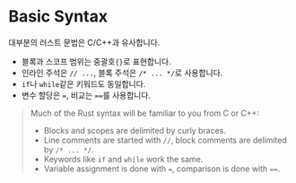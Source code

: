 # Basic Syntax

대부분의 러스트 문법은 C/C++과 유사합니다.

* 블록과 스코프 범위는 중괄호`{}`로 표현합니다. 
* 인라인 주석은 `// ...`, 블록 주석은 `/* ... */`로 사용합니다. 
* `if`나 `while`같은 키워드도 동일합니다. 
* 변수 할당은 `=`, 비교는 `==`를 사용합니다.
> Much of the Rust syntax will be familiar to you from C or C++:
> 
> * Blocks and scopes are delimited by curly braces.
> * Line comments are started with `//`, block comments are delimited by `/* ...
>   */`.
> * Keywords like `if` and `while` work the same.
> * Variable assignment is done with `=`, comparison is done with `==`.
